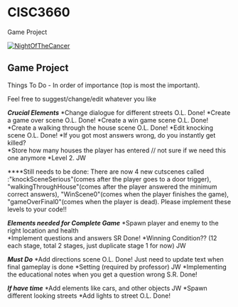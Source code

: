 # CISC3660
Game Project

[![NightOfTheCancer](http://i.imgur.com/SPvF4B1.png)](https://vimeo.com/226355884 "Night of the cancer - Click to Watch!")

Game Project
-------------------------
Things To Do - In order of importance (top is most the important). 

Feel free to suggest/change/edit whatever you like

***Crucial Elements***
*Change dialogue for different streets                            O.L.   Done!
*Create a game over scene                                         O.L.   Done!
*Create a win game scene                                          O.L.   Done!
*Create a walking through the house scene                         O.L.   Done!
*Edit knocking scene                                              O.L.   Done!
*If you got most answers wrong, do you instantly get killed?      
*Store how many houses the player has entered // not sure if we need this one anymore
*Level 2.                                                         JW

****Still needs to be done:
There are now 4 new cutscenes called :"knockSceneSerious"(comes after the player goes to a door trigger), "walkingThroughHouse"(comes after the player answered the minimum correct answers), "WinScene0"(comes when the player finishes the game), "gameOverFinal0"(comes when the player is dead). Please implement these levels to your code!!

***Elements needed for Complete Game***
*Spawn player and enemy to the right location and health                 
*Implement questions and answers                                   SR      Done!
*Winning Condition??  (12 each stage, total 2 stages, just duplicate stage 1 for now)   JW
                                                                  
***Must Do***
*Add directions scene                                             O.L.    Done!  Just need to update text when final gameplay is done
*Setting (required by professor)                                  JW
*Implementing the educational notes when you get a question wrong  S.R.   Done!

***If have time***
*Add elements like cars, and other objects                        JW 
*Spawn different looking streets
*Add lights to street                                              O.L.   Done!




